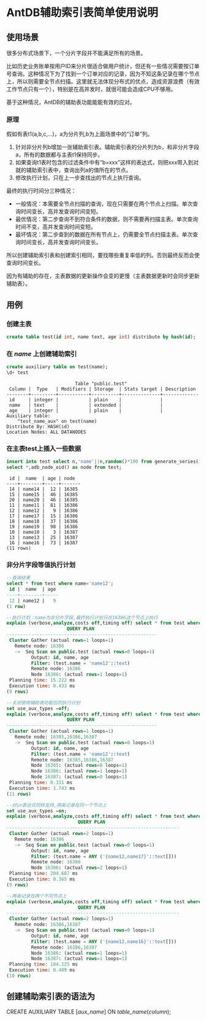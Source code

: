 # AntDB辅助索引表简单使用说明

## 使用场景
很多分布式场景下，一个分片字段并不能满足所有的场景。

比如历史业务账单按用户ID来分片很适合做用户统计，但还有一些情况需要按订单号查询。这种情况下为了找到一个订单对应的记录，因为不知这条记录在哪个节点上，所以则需要全节点扫描。这里就无法体现分布式的优点，造成资源浪费（有效工作节点只有一个），特别是在高并发时，就很可能会造成CPU不够用。

基于这种情况，AntDB的辅助表功能能能有效的应对。
### 原理
假如有表t1(a,b,c,...)，a为分片列,b为上面场景中的“订单”列。
1. 针对非分片列b增加一张辅助索引表。辅助索引表的分片列为b，和非分片字段a，所有的数据都与主表t1保持同步。
2. 如果查询t1表时包含的过滤条件中有“b=xxx”这样的表达式，则把xxx带入到对就的辅助索引表中，查询出列a的值所在的节点。
3. 修改执行计划，只在上一步查找出的节点上执行查询。

最终的执行时间分三种情况：
* 一般情况：本需要全节点扫描的查询，现在只需要在两个节点上扫描。单次查询时间变长，高并发查询时间变短。
* 最优情况：第二步查询不到符合条件的数据，则不需要再扫描主表。单次查询时间不变，高并发查询时间变短。
* 最坏情况：第二步查到的数据在所有节点上，仍需要全节点扫描主表。单次查询时间变长，高并发查询时间变长。

所以创建辅助索引表和创建索引相同，要找哪些重复率低的列。否则最终反而会使查询时间变长。

因为有辅助的存在，主表数据的更新操作会变的更慢（主表数据更新时会同步更新辅助表）。
## 用例
### 创建主表
```sql
create table test(id int, name text, age int) distribute by hash(id);
```
### 在 _name_ 上创建辅助索引
```sql
create auxiliary table on test(name);
\d+ test
```
```
                         Table "public.test"
 Column |  Type   | Modifiers | Storage  | Stats target | Description 
--------+---------+-----------+----------+--------------+-------------
 id     | integer |           | plain    |              | 
 name   | text    |           | extended |              | 
 age    | integer |           | plain    |              | 
Auxiliary table:
    "test_name_aux" on test(name)
Distribute By: HASH(id)
Location Nodes: ALL DATANODES
```
### 在主表test上插入一些数据
```sql
insert into test select n,'name'||n,random()*100 from generate_series(1,10) as n;
select *,adb_node_oid() as node from test;
```
```
 id |  name  | age | node  
----+--------+-----+-------
 14 | name14 |  12 | 16385
 15 | name15 |  46 | 16385
 20 | name20 |  46 | 16385
 11 | name11 |  81 | 16386
 12 | name12 |   9 | 16386
 17 | name17 |  15 | 16386
 18 | name18 |  37 | 16386
 19 | name19 |  98 | 16386
 10 | name10 |   3 | 16387
 13 | name13 |  25 | 16387
 16 | name16 |  73 | 16387
(11 rows)
```
### 非分片字段等值执行计划
```sql
--查询结果
select * from test where name='name12';
 id |  name  | age 
----+--------+-----
 12 | name12 |   9
(1 row)

--执行计划：name为非分片字段,最终执行计划只在16386这个节点上执行
explain (verbose,analyze,costs off,timing off) select * from test where name='name12';
                      QUERY PLAN                       
-------------------------------------------------------
 Cluster Gather (actual rows=1 loops=1)
   Remote node: 16386
   ->  Seq Scan on public.test (actual rows=0 loops=1)
         Output: id, name, age
         Filter: (test.name = 'name12'::text)
         Remote node: 16386
         Node 16386: (actual rows=1 loops=1)
 Planning time: 15.222 ms
 Execution time: 0.433 ms
(9 rows)

--关闭使用辅助表功能后的执行计划
set use_aux_types =off;
explain (verbose,analyze,costs off,timing off) select * from test where name='name12';
                      QUERY PLAN                       
-------------------------------------------------------
 Cluster Gather (actual rows=1 loops=1)
   Remote node: 16385,16386,16387
   ->  Seq Scan on public.test (actual rows=0 loops=1)
         Output: id, name, age
         Filter: (test.name = 'name12'::text)
         Remote node: 16385,16386,16387
         Node 16385: (actual rows=0 loops=1)
         Node 16386: (actual rows=1 loops=1)
         Node 16387: (actual rows=0 loops=1)
 Planning time: 0.331 ms
 Execution time: 1.743 ms
(11 rows)

--对in表达式同样支持,两条记录在同一个节点上
set use_aux_types =on;
explain (verbose,analyze,costs off,timing off) select * from test where name in('name12','name17');
                          QUERY PLAN                           
---------------------------------------------------------------
 Cluster Gather (actual rows=2 loops=1)
   Remote node: 16386
   ->  Seq Scan on public.test (actual rows=0 loops=1)
         Output: id, name, age
         Filter: (test.name = ANY ('{name12,name17}'::text[]))
         Remote node: 16386
         Node 16386: (actual rows=2 loops=1)
 Planning time: 204.687 ms
 Execution time: 0.365 ms
(9 rows)

--两条记录在两个不同节点上
explain (verbose,analyze,costs off,timing off) select * from test where name in('name12','name16');
                          QUERY PLAN                           
---------------------------------------------------------------
 Cluster Gather (actual rows=2 loops=1)
   Remote node: 16386,16387
   ->  Seq Scan on public.test (actual rows=0 loops=1)
         Output: id, name, age
         Filter: (test.name = ANY ('{name12,name16}'::text[]))
         Remote node: 16386,16387
         Node 16386: (actual rows=1 loops=1)
         Node 16387: (actual rows=1 loops=1)
 Planning time: 104.125 ms
 Execution time: 0.409 ms
(10 rows)
```

## 创建辅助索引表的语法为
CREATE AUXILIARY TABLE [*aux_name*] ON *table_name*(*column*);
